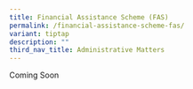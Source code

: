 ```yaml
---
title: Financial Assistance Scheme (FAS)
permalink: /financial-assistance-scheme-fas/
variant: tiptap
description: ""
third_nav_title: Administrative Matters
---
```

<p>Coming Soon</p>